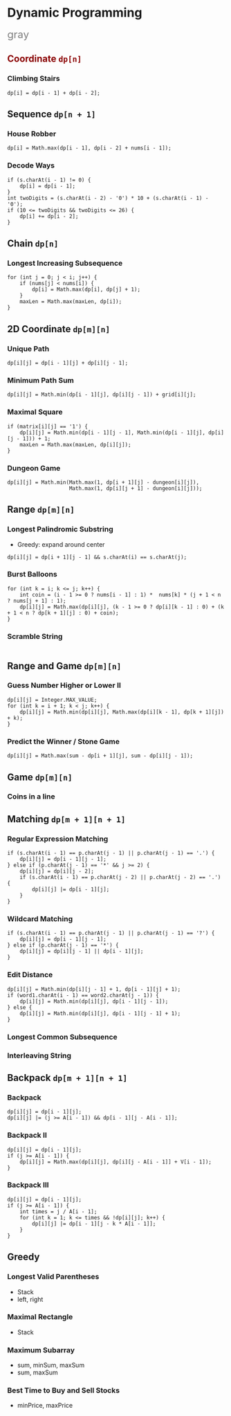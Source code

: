 # Dynamic Programming
<font color=gray size=5>gray</font>
## <font color=#8B0000> **Coordinate** ```dp[n]``` </font>
### Climbing Stairs
```
dp[i] = dp[i - 1] + dp[i - 2];
```

## **Sequence** ```dp[n + 1]```
### House Robber
```
dp[i] = Math.max(dp[i - 1], dp[i - 2] + nums[i - 1]);
```
### Decode Ways
```
if (s.charAt(i - 1) != 0) {
    dp[i] = dp[i - 1];
}
int twoDigits = (s.charAt(i - 2) - '0') * 10 + (s.charAt(i - 1) - '0');
if (10 <= twoDigits && twoDigits <= 26) {
    dp[i] += dp[i - 2];
}
```

## **Chain** ```dp[n]```
### Longest Increasing Subsequence
```
for (int j = 0; j < i; j++) {
    if (nums[j] < nums[i]) {
        dp[i] = Math.max(dp[i], dp[j] + 1);
    }
    maxLen = Math.max(maxLen, dp[i]);
}
```

## **2D Coordinate** ```dp[m][n]```
### Unique Path
```
dp[i][j] = dp[i - 1][j] + dp[i][j - 1];
```
### Minimum Path Sum
```
dp[i][j] = Math.min(dp[i - 1][j], dp[i][j - 1]) + grid[i][j];
```
### Maximal Square
```
if (matrix[i][j] == '1') {
    dp[i][j] = Math.min(dp[i - 1][j - 1], Math.min(dp[i - 1][j], dp[i][j - 1])) + 1;
    maxLen = Math.max(maxLen, dp[i][j]);
}
```
### Dungeon Game
```
dp[i][j] = Math.min(Math.max(1, dp[i + 1][j] - dungeon[i][j]),
                    Math.max(1, dp[i][j + 1] - dungeon[i][j]));
```

## **Range** ```dp[m][n]```
### Longest Palindromic Substring
* Greedy: expand around center
```
dp[i][j] = dp[i + 1][j - 1] && s.charAt(i) == s.charAt(j);
```
### Burst Balloons
```
for (int k = i; k <= j; k++) {
    int coin = (i - 1 >= 0 ? nums[i - 1] : 1) *  nums[k] * (j + 1 < n ? nums[j + 1] : 1);
    dp[i][j] = Math.max(dp[i][j], (k - 1 >= 0 ? dp[i][k - 1] : 0) + (k + 1 < n ? dp[k + 1][j] : 0) + coin);
}
```
### Scramble String
```
```

## **Range and Game** ```dp[m][n]```
### Guess Number Higher or Lower II
```
dp[i][j] = Integer.MAX_VALUE;
for (int k = i + 1; k < j; k++) {
    dp[i][j] = Math.min(dp[i][j], Math.max(dp[i][k - 1], dp[k + 1][j]) + k);
}
```
### Predict the Winner / Stone Game
```
dp[i][j] = Math.max(sum - dp[i + 1][j], sum - dp[i][j - 1]);
```

## **Game** ```dp[m][n]```
### Coins in a line

## **Matching** ```dp[m + 1][n + 1]```
### Regular Expression Matching
```
if (s.charAt(i - 1) == p.charAt(j - 1) || p.charAt(j - 1) == '.') {
    dp[i][j] = dp[i - 1][j - 1];
} else if (p.charAt(j - 1) == '*' && j >= 2) {
    dp[i][j] = dp[i][j - 2];
    if (s.charAt(i - 1) == p.charAt(j - 2) || p.charAt(j - 2) == '.') {
        dp[i][j] |= dp[i - 1][j];
    }
}
```
### Wildcard Matching
```
if (s.charAt(i - 1) == p.charAt(j - 1) || p.charAt(j - 1) == '?') {
    dp[i][j] = dp[i - 1][j - 1];
} else if (p.charAt(j - 1) == '*') {
    dp[i][j] = dp[i][j - 1] || dp[i - 1][j];
}
```
### Edit Distance
```
dp[i][j] = Math.min(dp[i][j - 1] + 1, dp[i - 1][j] + 1);
if (word1.charAt(i - 1) == word2.charAt(j - 1)) {
    dp[i][j] = Math.min(dp[i][j], dp[i - 1][j - 1]);
} else {
    dp[i][j] = Math.min(dp[i][j], dp[i - 1][j - 1] + 1);
}
```
### Longest Common Subsequence
### Interleaving String

## **Backpack** ```dp[m + 1][n + 1]```
### Backpack
```
dp[i][j] = dp[i - 1][j];
dp[i][j] |= (j >= A[i - 1]) && dp[i - 1][j - A[i - 1]];
```
### Backpack II
```
dp[i][j] = dp[i - 1][j];
if (j >= A[i - 1]) {
    dp[i][j] = Math.max(dp[i][j], dp[i][j - A[i - 1]] + V[i - 1]);
}
```
### Backpack III
```
dp[i][j] = dp[i - 1][j];
if (j >= A[i - 1]) {
    int times = j / A[i - 1];
    for (int k = 1; k <= times && !dp[i][j]; k++) {
        dp[i][j] |= dp[i - 1][j - k * A[i - 1]];
    }
}
```

## **Greedy**
### Longest Valid Parentheses
* Stack
* left, right
### Maximal Rectangle
* Stack
### Maximum Subarray
* sum, minSum, maxSum
* sum, maxSum
### Best Time to Buy and Sell Stocks
* minPrice, maxPrice
